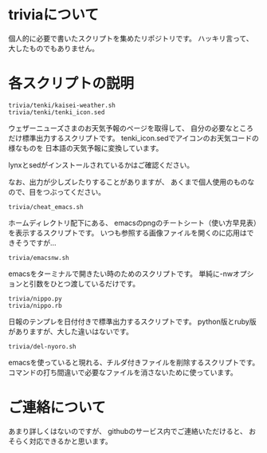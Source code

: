 # triviaについて

個人的に必要で書いたスクリプトを集めたリポジトリです。
ハッキリ言って、大したものでもありません。

# 各スクリプトの説明

```
trivia/tenki/kaisei-weather.sh
trivia/tenki/tenki_icon.sed
```

ウェザーニューズさまのお天気予報のページを取得して、
自分の必要なところだけ標準出力するスクリプトです。
tenki_icon.sedでアイコンのお天気コードの様なものを
日本語の天気予報に変換しています。

lynxとsedがインストールされているかはご確認ください。

なお、出力が少しズレたりすることがありますが、
あくまで個人使用のものなので、目をつぶってください。

```
trivia/cheat_emacs.sh
```

ホームディレクトリ配下にある、
emacsのpngのチートシート（使い方早見表）を表示するスクリプトです。
いつも参照する画像ファイルを開くのに応用はできそうですが…

```
trivia/emacsnw.sh
```

emacsをターミナルで開きたい時のためのスクリプトです。
単純に-nwオプションと引数をひとつ渡しているだけです。

```
trivia/nippo.py
trivia/nippo.rb
```

日報のテンプレを日付付きで標準出力するスクリプトです。
python版とruby版がありますが、大した違いはないです。

```
trivia/del-nyoro.sh
```

emacsを使っていると現れる、チルダ付きファイルを削除するスクリプトです。
コマンドの打ち間違いで必要なファイルを消さないために使っています。

# ご連絡について

あまり詳しくはないのですが、
githubのサービス内でご連絡いただけると、
おそらく対応できるかと思います。
